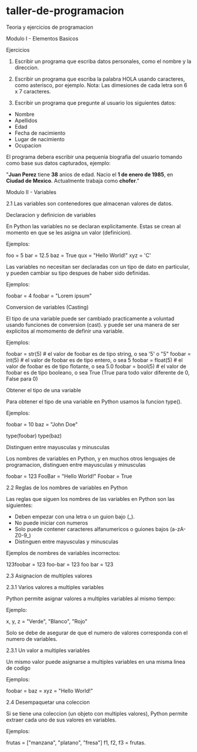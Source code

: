 # taller-de-programacion
Teoria y ejercicios de programacion

Modulo I - Elementos Basicos

Ejercicios

1. Escribir un programa que escriba datos personales, como el nombre y la direccion.
2. Escribir un programa que escriba la palabra HOLA usando caracteres, como asterisco, por ejemplo.
   Nota: Las dimesiones de cada letra son 6 x 7 caracteres.

3. Escribir un programa que pregunte al usuario los siguientes datos:
  - Nombre
  - Apellidos
  - Edad
  - Fecha de nacimiento
  - Lugar de nacimiento
  - Ocupacion

  El programa debera escribir una pequenia biografia del usuario tomando como base sus datos capturados, ejemplo:
  
  "**Juan Perez** tiene **38** anios de edad.
   Nacio el **1 de enero de 1985**, en **Ciudad de Mexico**.
   Actualmente trabaja como **chofer**."

Modulo II - Variables

2.1 Las variables son contenedores que almacenan valores de datos.

Declaracion y definicion de variables

En Python las variables no se declaran explicitamente. Estas se crean al momento en que se les asigna un valor (definicion).

Ejemplos:

foo = 5
bar = 12.5
baz = True
qux = "Hello World!"
xyz = 'C'

Las variables no necesitan ser declaradas con un tipo de dato en particular, y pueden cambiar su tipo despues de haber sido definidas.

Ejemplos:

foobar = 4
foobar = "Lorem ipsum"

Conversion de variables (Casting)

El tipo de una variable puede ser cambiado practicamente a voluntad usando funciones de conversion (cast). y puede ser una manera de ser explicitos al momomento de definir una variable.

Ejemplos:

foobar = str(5)      # el valor de foobar es de tipo string, o sea '5' o "5"
foobar = int(5)      # el valor de foobar es de tipo entero, o sea 5
foobar = float(5)    # el valor de foobar es de tipo flotante, o sea 5.0
foobar = bool(5)     # el valor de foobar es de tipo booleano, o sea True (True para todo valor diferente de 0, False para 0)

Obtener el tipo de una variable

Para obtener el tipo de una variable en Python usamos la funcion type().

Ejemplos:

foobar = 10
baz = "John Doe"

type(foobar)
type(baz)

Distinguen entre mayusculas y minusculas

Los nombres de variables en Python, y en muchos otros lenguajes de programacion, distinguen entre mayusculas y minusculas

foobar = 123
FooBar = "Hello World!"
Foobar = True

2.2 Reglas de los nombres de variables en Python

Las reglas que siguen los nombres de las variables en Python son las siguientes:

- Deben empezar con una letra o un guion bajo (_).
- No puede iniciar con numeros
- Solo puede contener caracteres alfanumericos o guiones bajos (a-zA-Z0-9_)
- Distinguen entre mayusculas y minusculas

Ejemplos de nombres de variables incorrectos:

123foobar = 123
foo-bar = 123
foo bar = 123

2.3 Asignacion de multiples valores

2.3.1 Varios valores a multiples variables

Python permite asignar valores a multiples variables al mismo tiempo:

Ejemplo:

x, y, z = "Verde", "Blanco", "Rojo"

Solo se debe de asegurar de que el numero de valores corresponda con el numero de variables.

2.3.1 Un valor a multiples variables

Un mismo valor puede asignarse a multiples variables en una misma linea de codigo

Ejemplos:

foobar = baz = xyz = "Hello World!"

2.4 Desempaquetar una coleccion

Si se tiene una coleccion (un objeto con multiples valores), Python permite extraer cada uno de sus valores en variables.

Ejemplos:

frutas = \["manzana", "platano", "fresa"\]
f1, f2, f3 = frutas.





